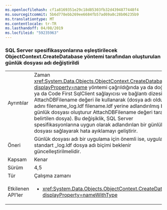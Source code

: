 ```yaml
---
ms.openlocfilehash: cf1a8169351e29c18d85303fb32d4394877448f4
ms.sourcegitcommit: 5b6d778ebb269ee6684fb57ad69a8c28b06235b9
ms.translationtype: MT
ms.contentlocale: tr-TR
ms.lasthandoff: 04/08/2019
ms.locfileid: "59235963"
---
```

### <a name="log-file-name-created-by-the-objectcontextcreatedatabase-method-has-changed-to-match-sql-server-specifications"></a>SQL Server spesifikasyonlarına eşleştirilecek ObjectContext.CreateDatabase yöntemi tarafından oluşturulan günlük dosyası adı değiştirildi

|   |   |
|---|---|
|Ayrıntılar|Zaman <xref:System.Data.Objects.ObjectContext.CreateDatabase?displayProperty=name> yöntemi çağrıldığında ya da doğrudan ya da Code First SqlClient sağlayıcısı ve bağlantı dizesinde AttachDBFilename değeri ile kullanarak (dosya adı olduğu adını filename_log.ldf filename.ldf yerine adlandırılmış bir günlük dosyası oluşturur AttachDBFilename değeri tarafından belirtilen dosya). Bu değişiklik, SQL Server spesifikasyonlarına uygun olarak adlandırılan bir günlük dosyası sağlayarak hata ayıklamayı geliştirir.|
|Öneri|Günlük dosyası adı bir uygulama için önemli ise, uygulama standart _log.ldf dosya adı biçimi beklenir güncelleştirilmelidir.|
|Kapsam|Kenar|
|Sürüm|4,5|
|Tür|Çalışma zamanı|
|Etkilenen API’ler|<ul><li><xref:System.Data.Objects.ObjectContext.CreateDatabase?displayProperty=nameWithType></li></ul>|
